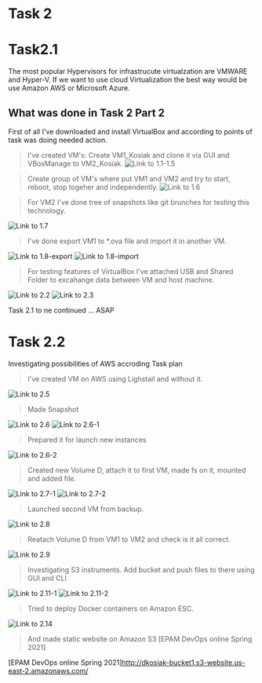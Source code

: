 # Task 2
# Task2.1
The most popular Hypervisors for infrastrucute virtualzation are VMWARE and Hyper-V. If we want to use cloud Virtualization the best way would be use Amazon AWS or Microsoft Azure. 

## What was done in Task 2 Part 2

First of all I've downloaded and install VirtualBox and according to points of task was doing needed action.

> I've created VM's:
Create VM1_Kosiak and clone it via GUI and VBoxManage to VM2_Kosiak. 
![Link to 1.1-1.5](task2.1/Task2.1p2p1.1-1.5.jpg)

> Create group of VM's where put VM1 and VM2 and try to start, reboot, stop togeher and independently. 
![Link to 1.6](task2.1/Task2.1p2p1.6.jpg)

> For VM2 I've done tree of snapshots like git brunches for testing this technology.

![Link to 1.7](task2.1/Task2.1p2p1.7.jpg)

> I've done export VM1 to *.ova file and import it in another VM.

![Link to 1.8-export](task2.1/Task2.1p2p1.8-export.jpg)
![Link to 1.8-import](task2.1/Task2.1p2p1.8-import.jpg)

> For testing features of VirtualBox I've attached USB and Shared Folder to excahange data between VM and host machine. 

![Link to 2.2](task2.1/Task2.1p2p2.2.jpg)
![Link to 2.3](task2.1/Task2.1p2p2.3.jpg)

 Task 2.1 to ne continued ... ASAP

# Task 2.2

Investigating possibilities of AWS accroding Task plan

> I've created VM on AWS using Lighstail and without it.

![Link to 2.5](task2.2/Task2.2p5.jpg)
 
> Made Snapshot

![Link to 2.6](task2.2/Task2.2p6.jpg)
![Link to 2.6-1](task2.2/Task2.2p6-1.jpg)

> Prepared it for launch new instances

![Link to 2.6-2](task2.2/Task2.2p6-2.jpg)

> Created new Volume D, attach it to first VM, made fs on it, mounted and added file.

![Link to 2.7-1](task2.2/Task2.2p7-1.jpg)
![Link to 2.7-2](task2.2/Task2.2p7-2.jpg)

> Launched second VM from backup.

![Link to 2.8](task2.2/Task2.2p8.jpg)

> Reatach Volume D from VM1 to VM2 and check is it all correct.
 
![Link to 2.9](task2.2/Task2.2p9.jpg)

> Investigating S3 instruments. Add bucket and push files to there using GUI and CLI

![Link to 2.11-1](task2.2/Task2.2p11-1.jpg)
![Link to 2.11-2](task2.2/Task2.2p11-2.jpg)

> Tried to deploy Docker containers on Amazon ESC.

![Link to 2.14](task2.2/Task2.2p14.jpg)

> And made static website on Amazon S3 [EPAM DevOps  online Spring 2021]

[EPAM DevOps  online Spring 2021]http://dkosiak-bucket1.s3-website.us-east-2.amazonaws.com/
